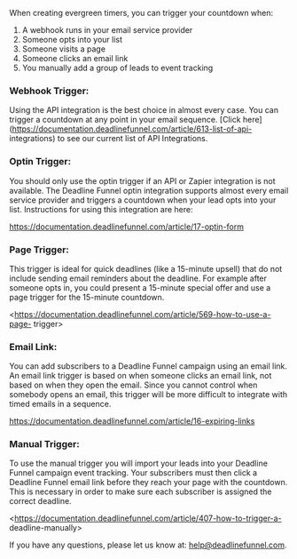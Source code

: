 When creating evergreen timers, you can trigger your countdown when:

  1. A webhook runs in your email service provider
  2. Someone opts into your list
  3. Someone visits a page
  4. Someone clicks an email link
  5. You manually add a group of leads to event tracking

### Webhook Trigger:

Using the API integration is the best choice in almost every case. You can
trigger a countdown at any point in your email sequence. [Click
here](https://documentation.deadlinefunnel.com/article/613-list-of-api-
integrations) to see our current list of API Integrations.

###  Optin Trigger:

You should only use the optin trigger if an API or Zapier integration is not
available. The Deadline Funnel optin integration supports almost every email
service provider and triggers a countdown when your lead opts into your list.
Instructions for using this integration are here:  
  
<https://documentation.deadlinefunnel.com/article/17-optin-form>

### Page Trigger:

This trigger is ideal for quick deadlines (like a 15-minute upsell) that do
not include sending email reminders about the deadline. For example after
someone opts in, you could present a 15-minute special offer and use a page
trigger for the 15-minute countdown.

<https://documentation.deadlinefunnel.com/article/569-how-to-use-a-page-
trigger>

### Email Link:

You can add subscribers to a Deadline Funnel campaign using an email link. An
email link trigger is based on when someone clicks an email link, not based on
when they open the email. Since you cannot control when somebody opens an
email, this trigger will be more difficult to integrate with timed emails in a
sequence.

<https://documentation.deadlinefunnel.com/article/16-expiring-links>

### Manual Trigger:

To use the manual trigger you will import your leads into your Deadline Funnel
campaign event tracking. Your subscribers must then click a Deadline Funnel
email link before they reach your page with the countdown. This is necessary
in order to make sure each subscriber is assigned the correct deadline.  
  
<https://documentation.deadlinefunnel.com/article/407-how-to-trigger-a-
deadline-manually>

If you have any questions, please let us know at:
[help@deadlinefunnel.com](mailto:mailto:help@deadlinefunnel.com).

